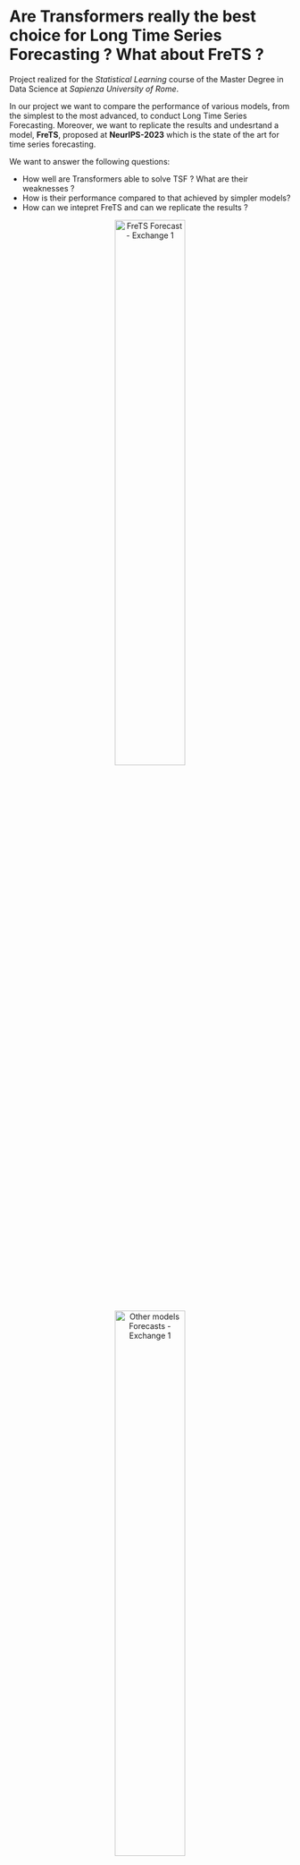 # Are Transformers really the best choice for Long Time Series Forecasting ? What about FreTS ?

Project realized for the *Statistical Learning* course of the Master Degree in Data Science at *Sapienza University of Rome*.   

In our project we want to compare the performance of various models, from the simplest to the most advanced, to conduct Long Time Series Forecasting. Moreover, we want to replicate the results and undesrtand a model, **FreTS**, proposed at **NeurIPS-2023** which is the state of the art for time series forecasting.

We want to answer the following questions:

- How well are Transformers able to solve TSF ? What are their weaknesses ?
- How is their performance compared to that achieved by simpler models?
- How can we intepret FreTS and can we replicate the results ?

<div align="center">
    <img src="https://github.com/bergio13/LTSF_Transformers_FreTS/blob/main/plots/Exhange-1-frets.png" style="width: 50%;" alt="FreTS Forecast - Exchange 1" />
</div>

<div align="center">
    <img src="https://github.com/bergio13/LTSF_Transformers_FreTS/blob/main/plots/Exhange-1.png" style="width: 50%;" alt="Other models Forecasts - Exchange 1" />
</div>

## Acknowledgments

The main papers we consider for our project are the following:
- FreTS: https://neurips.cc/virtual/2023/poster/70726
- Transformers effectivness in LTSF: https://arxiv.org/abs/2205.13504
  
Additionally, some code is taken from:
- FreTS: https://github.com/aikunyi/FreTS

## Group Members
- https://github.com/bergio13
- https://github.com/gianluca-24
- https://github.com/Himel1996
- https://github.com/parlanti
